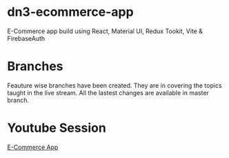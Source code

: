 # dn3-ecommerce-app
E-Commerce app build using React, Material UI, Redux Tookit, Vite & FirebaseAuth

# Branches

Feauture wise branches have been created. They are in covering the topics taught in the live stream. All the lastest changes are available in master branch.

# Youtube Session

[E-Commerce App](https://www.youtube.com/watch?v=qlo-kF16bHc&t=241s)
